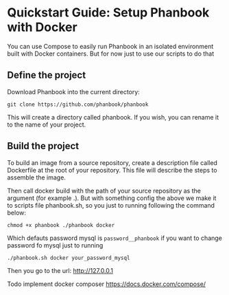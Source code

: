 # Quickstart Guide: Setup Phanbook with Docker

You can use Compose to easily run Phanbook in an isolated environment built with Docker containers. But for now just to use our scripts to do that

## Define the project

Download Phanbook into the current directory:

```
git clone https://github.com/phanbook/phanbook
```
This will create a directory called phanbook. If you wish, you can rename it to the name of your project.

## Build the project

To build an image from a source repository, create a description file called Dockerfile at the root of your repository. This file will describe the steps to assemble the image.

Then call docker build with the path of your source repository as the argument (for example .). But with something config the above we make it to scripts file phanbook.sh, so you just to running following the command below:

```
chmod +x phanbook ./phanbook docker
```

Which defauts password mysql is ```password__phanbook``` if you want to change password fo mysql just to running

```
./phanbook.sh docker your_password_mysql

```

Then you go to the url: http://127.0.0.1

Todo implement docker composer https://docs.docker.com/compose/